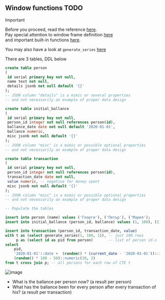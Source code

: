 ## Window functions TODO
> [!IMPORTANT]  
> Before you proceed, read the reference [here](https://www.postgresql.org/docs/current/tutorial-window.html#TUTORIAL-WINDOW).  
> Pay special attention to window frame definition [here](https://www.postgresql.org/docs/current/sql-expressions.html#SYNTAX-WINDOW-FUNCTIONS)  
> and important built-in functions [here](https://www.postgresql.org/docs/current/functions-window.html#FUNCTIONS-WINDOW).
>   
> You may also have a look at `generate_series` [here](https://www.postgresql.org/docs/current/functions-srf.html#FUNCTIONS-SRF)

There are 3 tables, DDL below
```sql
create table person
(
 id serial primary key not null,
 name text not null,
 details jsonb not null default '{}'
);
-- JSON column "details" is a mimic or several properties
-- and not necessarily an example of proper data design

create table initial_ballance
(
 id serial primary key not null,
 person_id integer not null references person(id),
 ballance_date date not null default '2020-01-01',
 ballance numeric,
 misc jsonb not null default '{}'
);
-- JSON column "misc" is a mimic or possible optional properties
-- and not necessarily an example of proper data design

create table transaction
(
 id serial primary key not null,
 person_id integer not null references person(id),
 transaction_date date not null,
 value numeric, -- negative for money spent
 misc jsonb not null default '{}'
);
-- JSON column "misc" is a mimic or possible optional properties
-- and not necessarily an example of proper data design

-- Populate the tables

insert into person (name) values ('Георги'), ('Петър'), ('Мария');
insert into initial_ballance (person_id, ballance) values (1, 100), (2, 150), (3, 200);

insert into transaction (person_id, transaction_date, value)
with t as (select generate_series(1, 100, 1)), -- just 100 rows
     p as (select id as pid from person)       -- list of person id-s
select 
    pid, 
    '2020-01-01'::date +  (random() * (current_date - '2020-01-01'))::integer, 
    (random() * 100 - 50)::numeric(10, 2)
from t cross join p; -- all persons for each row of CTE t
```
![image](https://github.com/user-attachments/assets/ed2be3c8-8af4-432d-95ab-084f2b9824c4)

- What is the ballance per person now? (a result per person)
- What has the ballance been for every person after every transaction of his? (a result per transaction)
